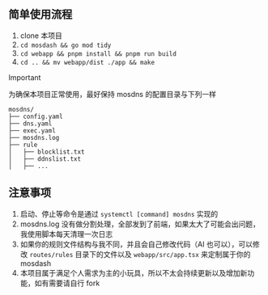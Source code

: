 ## 简单使用流程

1. clone 本项目
2. `cd mosdash && go mod tidy`
2. `cd webapp && pnpm install && pnpm run build`
2. `cd .. && mv webapp/dist ./app && make`

> [!IMPORTANT]  
> 为确保本项目正常使用，最好保持 mosdns 的配置目录与下列一样

```
mosdns/
├── config.yaml
├── dns.yaml
├── exec.yaml
├── mosdns.log
├── rule
│   ├── blocklist.txt
│   ├── ddnslist.txt
│   ├── ...
```

## 注意事项

1. 启动、停止等命令是通过 `systemctl [command] mosdns` 实现的
2. mosdns.log 没有做分割处理，全部发到了前端，如果太大了可能会出问题，我使用脚本每天清理一次日志
3. 如果你的规则文件结构与我不同，并且会自己修改代码（AI 也可以），可以修改 `routes/rules` 目录下的文件以及 `webapp/src/app.tsx` 来定制属于你的 mosdash
4. 本项目属于满足个人需求为主的小玩具，所以不太会持续更新以及增加新功能，如有需要请自行 fork
